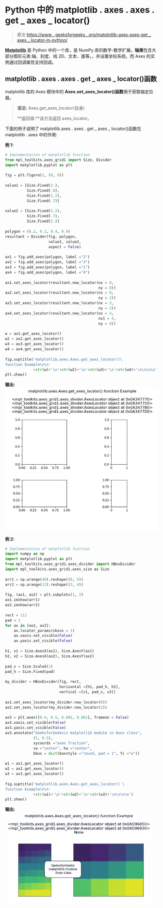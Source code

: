 # Python 中的 matplotlib . axes . axes . get _ axes _ locator()

> 原文:[https://www . geeksforgeeks . org/matplotlib-axes-axes-get _ axes _ locator-in-python/](https://www.geeksforgeeks.org/matplotlib-axes-axes-get_axes_locator-in-python/)

**[Matplotlib](https://www.geeksforgeeks.org/python-introduction-matplotlib/)** 是 Python 中的一个库，是 NumPy 库的数字-数学扩展。**轴类**包含大部分图形元素:轴、刻度、线 2D、文本、面等。，并设置坐标系统。而 Axes 的实例通过回调属性支持回调。

## matplotlib . axes . axes . get _ axes _ locator()函数

matplotlib 库的 Axes 模块中的 **Axes.set_axes_locator()函数**用于获取轴定位器。

> **语法:** Axes.get_axes_locator(自身)
> 
> **返回值:**该方法返回 axes_locator。

下面的例子说明了 matplotlib.axes . axes . get _ axes _ locator()函数在 matplotlib . axes 中的作用:

**例 1:**

```py
# Implementation of matplotlib function
from mpl_toolkits.axes_grid1 import Size, Divider
import matplotlib.pyplot as plt

fig = plt.figure(1, (6, 6))

value1 = [Size.Fixed(2.), 
          Size.Fixed(.8), 
          Size.Fixed(1.2),
          Size.Fixed(.7)]

value2 = [Size.Fixed(1.2), 
          Size.Fixed(.7), 
          Size.Fixed(2.)]

polygon = (0.2, 0.2, 0.4, 0.4)
resultant = Divider(fig, polygon, 
                    value1, value2,
                    aspect = False)

ax1 = fig.add_axes(polygon, label ="2")
ax2 = fig.add_axes(polygon, label ="3")
ax3 = fig.add_axes(polygon, label ="1")
ax4 = fig.add_axes(polygon, label ="4")

ax1.set_axes_locator(resultant.new_locator(nx = 0,
                                           ny = 0))
ax2.set_axes_locator(resultant.new_locator(nx = 0,
                                           ny = 2))
ax3.set_axes_locator(resultant.new_locator(nx = 3, 
                                           ny = 2))
ax4.set_axes_locator(resultant.new_locator(nx = 3,
                                           nx1 = 4, 
                                           ny = 0))

w = ax1.get_axes_locator()
w2 = ax2.get_axes_locator()
w3 = ax3.get_axes_locator()
w4 = ax4.get_axes_locator()

fig.suptitle('matplotlib.axes.Axes.get_axes_locator()\
function Example\n\n'
             +str(w)+'\n'+str(w2)+'\n'+str(w3)+'\n'+str(w4)+'\n\n\n\n')
plt.show()
```

**输出:**
![](img/4f0da5917cc84f16879c5abd8907c893.png)

**例 2:**

```py
# Implementation of matplotlib function
import numpy as np
import matplotlib.pyplot as plt
from mpl_toolkits.axes_grid1.axes_divider import HBoxDivider
import mpl_toolkits.axes_grid1.axes_size as Size

arr1 = np.arange(40).reshape((8, 5))
arr2 = np.arange(12).reshape((3, 4))

fig, (ax1, ax2) = plt.subplots(1, 2)
ax1.imshow(arr1)
ax2.imshow(arr2)

rect = 111
pad = 1
for ax in [ax1, ax2]:
    ax.locator_params(nbins = 1)
    ax.xaxis.set_visible(False)
    ax.yaxis.set_visible(False)

h1, v1 = Size.AxesX(ax1), Size.AxesY(ax1)
h2, v2 = Size.AxesX(ax2), Size.AxesY(ax2)

pad_v = Size.Scaled(1)
pad_h = Size.Fixed(pad)

my_divider = HBoxDivider(fig, rect,
                         horizontal =[h1, pad_h, h2],
                         vertical =[v1, pad_v, v2])

ax1.set_axes_locator(my_divider.new_locator(0))
ax2.set_axes_locator(my_divider.new_locator(2))

ax3 = plt.axes([0.4, 0.5, 0.001, 0.001], frameon = False)
ax3.xaxis.set_visible(False)
ax3.yaxis.set_visible(False)
ax3.annotate("GeeksforGeeks\n matplotlib module \n Axes class",
             (1, 0.5),
             xycoords ="axes fraction", 
             va ="center", ha ="center",
             bbox = dict(boxstyle ="round, pad = 1", fc ="w"))

w1 = ax1.get_axes_locator()
w2 = ax2.get_axes_locator()
w3 = ax3.get_axes_locator()

fig.suptitle('matplotlib.axes.Axes.get_axes_locator() \
function Example\n\n'
             +str(w1)+'\n'+str(w2)+'\n'+str(w3)+'\n\n\n\n')
plt.show()
```

**输出:**
![](img/ee9497b7d37216892f8c782e31c1961f.png)